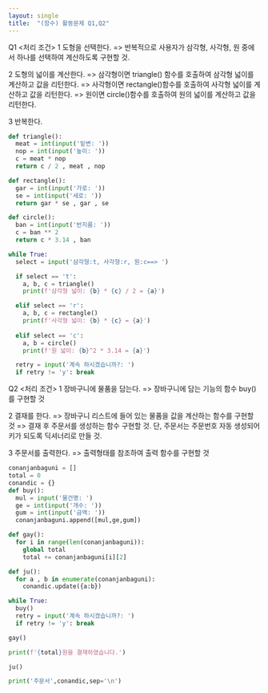 ```yaml
---
layout: single
title:  "(함수) 활동문제 Q1,Q2"
---
```


Q1
<처리 조건>
1 도형을 선택한다. 
=> 반복적으로 사용자가 삼각형, 사각형, 원 중에서 하나를 선택하여 계산하도록 구현할 것. 

2 도형의 넓이를 계산한다. 
=> 삼각형이면 triangle() 함수를 호출하여 삼각형 넓이를 계산하고 값을 리턴한다.
=> 사각형이면 rectangle()함수를 호출하여 사각형 넓이를 계산하고 값을 리턴한다.
=> 원이면 circle()함수를 호출하여 원의 넓이를 계산하고 값을 리턴한다.

3 반복한다.

~~~python
def triangle():
  meat = int(input('밑변: '))
  nop = int(input('높이: '))
  c = meat * nop
  return c / 2 , meat , nop

def rectangle():
  gar = int(input('가로: '))
  se = int(input('세로: '))
  return gar * se , gar , se

def circle():
  ban = int(input('반지름: '))
  c = ban ** 2
  return c * 3.14 , ban

while True:
  select = input('삼각형:t, 사각형:r, 원:c==> ')

  if select == 't': 
    a, b, c = triangle()
    print(f'삼각형 넓이: {b} * {c} / 2 = {a}')

  elif select == 'r': 
    a, b, c = rectangle()
    print(f'사각형 넓이: {b} * {c} = {a}')
  
  elif select == 'c': 
    a, b = circle()
    print(f'원 넓이: {b}^2 * 3.14 = {a}')

  retry = input('계속 하시겠습니까?: ')
  if retry != 'y': break
~~~

Q2
<처리 조건>
1 장바구니에 물품을 담는다. 
=> 장바구니에 담는 기능의 함수 buy()를 구현할 것

2 결재를 한다. 
=> 장바구니 리스트에 들어 있는 물품을 값을 계산하는 함수를 구현할 것
=> 결재 후 주문서를 생성하는 함수 구현할 것. 단, 주문서는 주문번호 자동 생성되어 키가 되도록 딕셔너리로 만들 것. 

3 주문서를 출력한다. 
=> 출력형태를 참조하여 출력 함수를 구현할 것

~~~python
conanjanbaguni = []
total = 0
conandic = {}
def buy():
  mul = input('물건명: ')
  ge = int(input('개수: '))
  gum = int(input('금액: '))
  conanjanbaguni.append([mul,ge,gum])

def gay():
  for i in range(len(conanjanbaguni)):
    global total
    total += conanjanbaguni[i][2]

def ju():
  for a , b in enumerate(conanjanbaguni):
    conandic.update({a:b})

while True:
  buy()
  retry = input('계속 하시겠습니까?: ')
  if retry != 'y': break

gay()

print(f'{total}원을 결재하였습니다.')

ju()

print('주문서',conandic,sep='\n')
~~~
